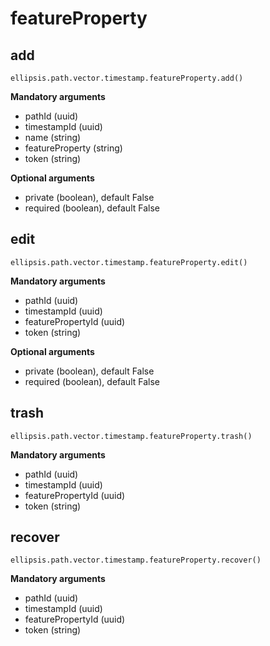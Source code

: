 # featureProperty

## add

    ellipsis.path.vector.timestamp.featureProperty.add()

**Mandatory arguments**

- pathId (uuid)
- timestampId (uuid)
- name (string)
- featureProperty (string)
- token (string)

**Optional arguments**

- private (boolean), default False
- required (boolean), default False

## edit

    ellipsis.path.vector.timestamp.featureProperty.edit()

**Mandatory arguments**

- pathId (uuid)
- timestampId (uuid)
- featurePropertyId (uuid)
- token (string)

**Optional arguments**

- private (boolean), default False
- required (boolean), default False

## trash

    ellipsis.path.vector.timestamp.featureProperty.trash()

**Mandatory arguments**

- pathId (uuid)
- timestampId (uuid)
- featurePropertyId (uuid)
- token (string)

## recover

    ellipsis.path.vector.timestamp.featureProperty.recover()

**Mandatory arguments**

- pathId (uuid)
- timestampId (uuid)
- featurePropertyId (uuid)
- token (string)
